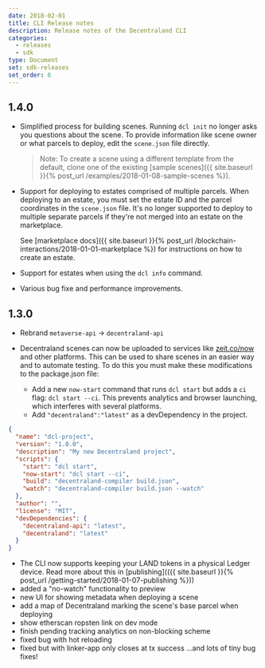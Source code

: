 ```yaml
---
date: 2018-02-01
title: CLI Release notes
description: Release notes of the Decentraland CLI
categories:
  - releases
  - sdk
type: Document
set: sdk-releases
set_order: 6
---
```


## 1.4.0

- Simplified process for building scenes. Running `dcl init` no longer asks you questions about the scene. To provide information like scene owner or what parcels to deploy, edit the `scene.json` file directly.

  > Note: To create a scene using a different template from the default, clone one of the existing [sample scenes]({{ site.baseurl }}{% post_url /examples/2018-01-08-sample-scenes %}).

- Support for deploying to estates comprised of multiple parcels. When deploying to an estate, you must set the estate ID and the parcel coordinates in the `scene.json` file. It's no longer supported to deploy to multiple separate parcels if they're not merged into an estate on the marketplace.

  See [marketplace docs]({{ site.baseurl }}{% post_url /blockchain-interactions/2018-01-01-marketplace %}) for instructions on how to create an estate.

- Support for estates when using the `dcl info` command.

- Various bug fixe and performance improvements.

## 1.3.0

- Rebrand `metaverse-api` -> `decentraland-api`
- Decentraland scenes can now be uploaded to services like [zeit.co/now](https://zeit.co/now) and other platforms. This can be used to share scenes in an easier way and to automate testing. To do this you must make these modifications to the package.json file:

  - Add a new `now-start` command that runs `dcl start` but adds a `ci` flag: `dcl start --ci`. This prevents analytics and browser launching, which interferes with several platforms.
  - Add `"decentraland":"latest"` as a devDependency in the project.

```json
{
  "name": "dcl-project",
  "version": "1.0.0",
  "description": "My new Decentraland project",
  "scripts": {
    "start": "dcl start",
    "now-start": "dcl start --ci",
    "build": "decentraland-compiler build.json",
    "watch": "decentraland-compiler build.json --watch"
  },
  "author": "",
  "license": "MIT",
  "devDependencies": {
    "decentraland-api": "latest",
    "decentraland": "latest"
  }
}
```

- The CLI now supports keeping your LAND tokens in a physical Ledger device. Read more about this in [publishing](({{ site.baseurl }}{% post_url /getting-started/2018-01-07-publishing %}))
- added a "no-watch" functionality to preview
- new UI for showing metadata when deploying a scene
- add a map of Decentraland marking the scene's base parcel when deploying
- show etherscan ropsten link on dev mode
- finish pending tracking analytics on non-blocking scheme
- fixed bug with hot reloading
- fixed but with linker-app only closes at tx success
  ...and lots of tiny bug fixes!
